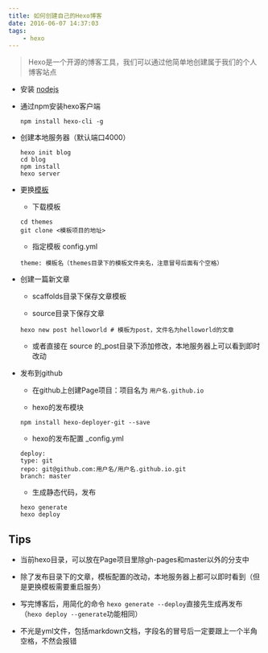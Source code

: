 ```yaml
---
title: 如何创建自己的Hexo博客
date: 2016-06-07 14:37:03
tags: 
	- hexo
---
```


>Hexo是一个开源的博客工具，我们可以通过他简单地创建属于我们的个人博客站点


- 安装 [nodejs](https://nodejs.org)

- 通过npm安装hexo客户端

    ```
	npm install hexo-cli -g
    ```
- 创建本地服务器（默认端口4000）

    ```
	hexo init blog
	cd blog
	npm install
	hexo server
	```

- 更换[模板](http://www.zhihu.com/question/24422335)

    - 下载模板
    ```
    cd themes
	git clone <模板项目的地址>
	```

    - 指定模板 config.yml
	```
	theme: 模板名（themes目录下的模板文件夹名，注意冒号后面有个空格）
	```
- 创建一篇新文章

	- scaffolds目录下保存文章模板

	- source目录下保存文章

	```
	hexo new post helloworld # 模板为post，文件名为helloworld的文章
	```
	- 或者直接在 source 的_post目录下添加修改，本地服务器上可以看到即时改动


- 发布到github
	- 在github上创建Page项目：项目名为 `用户名.github.io`

	- hexo的发布模块
	
	```
	npm install hexo-deployer-git --save
	```
	- hexo的发布配置 _config.yml

    ```
	deploy:
	type: git
	repo: git@github.com:用户名/用户名.github.io.git
	branch: master
    ```
	- 生成静态代码，发布
	
	```
	hexo generate
	hexo deploy
	```

## Tips
- 当前hexo目录，可以放在Page项目里除gh-pages和master以外的分支中

- 除了发布目录下的文章，模板配置的改动，本地服务器上都可以即时看到（但是更换模板需要重启服务）

- 写完博客后，用简化的命令 `hexo generate --deploy`直接先生成再发布（`hexo deploy --generate`功能相同）

- 不光是yml文件，包括markdown文档，字段名的冒号后一定要跟上一个半角空格，不然会报错